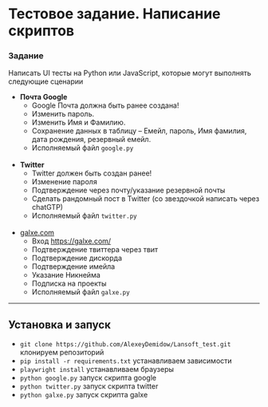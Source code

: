 # Тестовое задание. Написание скриптов

### Задание

Написать UI тесты на Python или  JavaScript, которые могут выполнять следующие сценарии

- **Почта Google**
    - Google Почта должна быть ранее создана!
    - Изменить пароль.
    - Изменить  Имя и Фамилию.
    - Сохранение данных в таблицу – Емейл, пароль, Имя фамилия, дата рождения, резервный емейл.
    - Исполняемый файл ```google.py```
  <br><br>
- **Twitter**
    - Twitter должен быть создан ранее!
    - Изменение пароля
    - Подтверждение через почту/указание резервной почты
    - Сделать рандомный пост в Twitter (со звездочкой написать через chatGTP)
    - Исполняемый файл ```twitter.py```
<br><br>
- [galxe.com](http://galxe.com/)
    - Вход https://galxe.com/
    - Подтверждение твиттера через твит
    - Подтверждение дискорда
    - Подтверждение имейла
    - Указание Никнейма
    - Подписка на проекты
    - Исполняемый файл ```galxe.py```

---

## Установка и запуск

- ```git clone https://github.com/AlexeyDemidow/Lansoft_test.git``` клонируем репозиторий
- ```pip install -r requirements.txt``` устанавливаем зависимости
- ```playwright install``` устанавливаем браузеры
- ```python google.py``` запуск скрипта google
- ```python twitter.py``` запуск скрипта twitter
- ```python galxe.py``` запуск скрипта galxe
